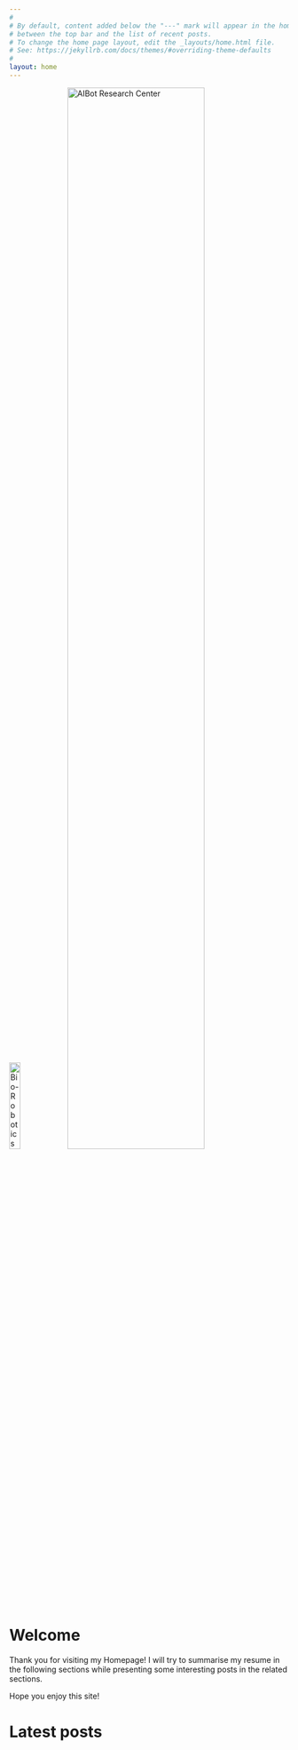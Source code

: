 ```yaml
---
#
# By default, content added below the "---" mark will appear in the home page
# between the top bar and the list of recent posts.
# To change the home page layout, edit the _layouts/home.html file.
# See: https://jekyllrb.com/docs/themes/#overriding-theme-defaults
#
layout: home
---
```


<div> 
    <img src="{{ '/images/logounam_es.png' | absolute_url }}" alt="Bio-Robotics UNAM" style="width:20%;" >
    <img src="{{ '/images/aibot-logo.png' | absolute_url }}" alt="AIBot Research Center" style="width:70%;" >
</div>

# Welcome 

Thank you for visiting my Homepage! I will try to summarise my resume in the following sections while presenting some interesting posts in the related sections.

Hope you enjoy this site!

# Latest posts
